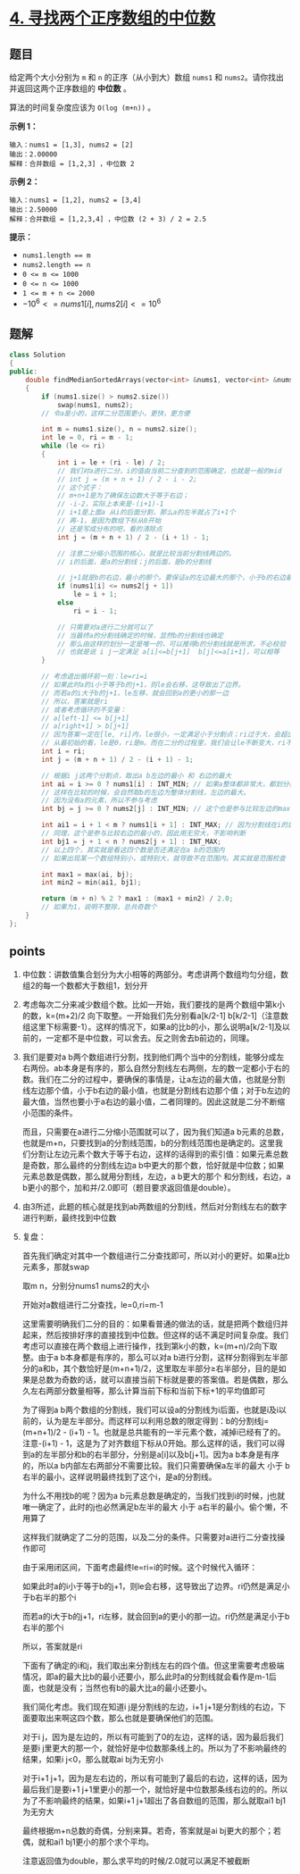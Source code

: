 # [4. 寻找两个正序数组的中位数](https://leetcode.cn/problems/median-of-two-sorted-arrays/)



## 题目

给定两个大小分别为 `m` 和 `n` 的正序（从小到大）数组 `nums1` 和 `nums2`。请你找出并返回这两个正序数组的 **中位数** 。

算法的时间复杂度应该为 `O(log (m+n))` 。

 

**示例 1：**

```
输入：nums1 = [1,3], nums2 = [2]
输出：2.00000
解释：合并数组 = [1,2,3] ，中位数 2
```

**示例 2：**

```
输入：nums1 = [1,2], nums2 = [3,4]
输出：2.50000
解释：合并数组 = [1,2,3,4] ，中位数 (2 + 3) / 2 = 2.5
```

 

 

**提示：**

- `nums1.length == m`
- `nums2.length == n`
- `0 <= m <= 1000`
- `0 <= n <= 1000`
- `1 <= m + n <= 2000`
- $-10^6 <= nums1[i], nums2[i] <= 10^6$



## 题解

```cpp
class Solution
{
public:
    double findMedianSortedArrays(vector<int> &nums1, vector<int> &nums2)
    {
        if (nums1.size() > nums2.size())
            swap(nums1, nums2);
        // 令a是小的，这样二分范围更小，更快，更方便

        int m = nums1.size(), n = nums2.size();
        int le = 0, ri = m - 1;
        while (le <= ri)
        {
            int i = le + (ri - le) / 2;
            // 我们对a进行二分，i的值由当前二分查到的范围确定，也就是一般的mid
            // int j = (m + n + 1) / 2 - i - 2;
            // 这个式子：
            // m+n+1是为了确保左边数大于等于右边；
            // -i-2，实际上本来是-(i+1)-1
            // i+1是上面a 从i的后面分割，那么a的左半就占了i+1个
            // 再-1，是因为数组下标从0开始
            // 还是写成分布的吧，看的清除点
            int j = (m + n + 1) / 2 - (i + 1) - 1;

            // 注意二分缩小范围的核心，就是比较当前分割线两边的。
            // i的后面，是a的分割线；j的后面，是b的分割线

            // j+1就是b的右边，最小的那个。要保证a的左边最大的那个，小于b的右边最小的那个，才是好的划分
            if (nums1[i] <= nums2[j + 1])
                le = i + 1;
            else
                ri = i - 1;

            // 只需要对a进行二分就可以了
            // 当最终a的分割线确定的时候，显然b的分割线也确定
            // 那么由这样的划分一定是唯一的，可以推得b的分割线就是所求，不必校验
            // 也就是说 i j一定满足 a[i]<=b[j+1]  b[j]<=a[i+1]，可以相等
        }

        // 考虑退出循环前一刻：le=ri=i
        // 如果此时a的i小于等于b的j+1，则le会右移，这导致出了边界。
        // 而若a的i大于b的j+1，le左移，就会回到a的更小的那一边
        // 所以，答案就是ri
        // 或者考虑循环的不变量：
        // a[left-1] <= b[j+1]
        // a[right+1] > b[j+1]
        // 因为答案一定在[le, ri]内，le很小，一定满足小于分割点；ri过于大，会超出
        // 从最初始的看，le是0，ri是m。而在二分的过程里，我们会让le不断变大，ri不断变小
        int i = ri;
        int j = (m + n + 1) / 2 - (i + 1) - 1;

        // 根据i j这两个分割点，取出a b左边的最小 和 右边的最大
        int ai = i >= 0 ? nums1[i] : INT_MIN; // 如果a整体都非常大，都划分在右边，那么就认为a的左边是无穷小。
        // 这样在比较的时候，会自然取b的左边为整体分割线，左边的最大。
        // 因为没有a的元素，所以不参与考虑
        int bj = j >= 0 ? nums2[j] : INT_MIN; // 这个也是参与比较左边的max，因此用无穷小

        int ai1 = i + 1 < m ? nums1[i + 1] : INT_MAX; // 因为分割线在i的后面，因此i+1开始才是右边的
        // 同理，这个是参与比较右边的最小的，因此用无穷大，不影响判断
        int bj1 = j + 1 < n ? nums2[j + 1] : INT_MAX;
        // 以上四个，其实就是看这四个数是否还满足在a b的范围内
        // 如果出现某一个数组特别小，或特别大，就导致不在范围内。其实就是范围检查

        int max1 = max(ai, bj);
        int min2 = min(ai1, bj1);

        return (m + n) % 2 ? max1 : (max1 + min2) / 2.0;
        // 如果为1，说明不整除，总共奇数个
    }
};
```



## points

1. 中位数：讲数值集合划分为大小相等的两部分。考虑讲两个数组均匀分组，数组2的每一个数都大于数组1，划分开

2. 考虑每次二分来减少数组个数。比如一开始，我们要找的是两个数组中第k小的数，k=(m+2)/2 向下取整。一开始我们先分别看a[k/2-1] b[k/2-1]（注意数组这里下标需要-1）。这样的情况下，如果a的比b的小，那么说明a[k/2-1]及以前的，一定都不是中位数，可以舍去。反之则舍去b前边的，同理。

3. 我们是要对a b两个数组进行分割，找到他们两个当中的分割线，能够分成左右两份。ab本身是有序的，那么自然分割线左右两侧，左的数一定都小于右的数。我们在二分的过程中，要确保的事情是，让a左边的最大值，也就是分割线左边那个值，小于b右边的最小值，也就是分割线右边那个值；对于b左边的最大值，当然也要小于a右边的最小值，二者同理的。因此这就是二分不断缩小范围的条件。

   而且，只需要在a进行二分缩小范围就可以了，因为我们知道a b元素的总数，也就是m+n，只要找到a的分割线范围，b的分割线范围也是确定的。这里我们分割让左边元素个数大于等于右边，这样的话得到的索引值：如果元素总数是奇数，那么最终的分割线左边a b中更大的那个数，恰好就是中位数；如果元素总数是偶数，那么就用分割线，左边，a b更大的那个    和分割线，右边，a b更小的那个，加和并/2.0即可（题目要求返回值是double）。

4. 由3所述，此题的核心就是找到ab两数组的分割线，然后对分割线左右的数字进行判断，最终找到中位数

5. 复盘：

   首先我们确定对其中一个数组进行二分查找即可，所以对小的更好。如果a比b元素多，那就swap

   取m n，分别分nums1 nums2的大小

   开始对a数组进行二分查找，le=0,ri=m-1

   这里需要明确我们二分的目的：如果看普通的做法的话，就是把两个数组归并起来，然后按排好序的直接找到中位数。但这样的话不满足时间复杂度。我们考虑可以直接在两个数组上进行操作，找到第k小的数，k=(m+n)/2向下取整。由于a b本身都是有序的，那么可以对a b进行分割，这样分割得到左半部分的a和b，其个数恰好是(m+n+1)/2，这里取左半部分≥右半部分，目的是如果是总数为奇数的话，就可以直接当前下标就是要的答案值。若是偶数，那么久左右两部分数量相等，那么计算当前下标和当前下标+1的平均值即可

   为了得到a b两个数组的分割线，我们可以设a的分割线为i后面，也就是i及i以前的，认为是左半部分。而这样可以利用总数的限定得到：b的分割线j=(m+n+1)/2 - (i+1) - 1。也就是总共能有的一半元素个数，减掉i已经有了的。注意-(i+1) - 1，这是为了对齐数组下标从0开始。那么这样的话，我们可以得到a的左半部分和b的右半部分，分别是a[i]以及b[j+1]。因为a b本身是有序的，所以a b内部左右两部分不需要比较。我们只需要确保a左半的最大 小于 b右半的最小，这样说明最终找到了这个i，是a的分割线。

   为什么不用找b的呢？因为a b元素总数是确定的，当我们找到i的时候，j也就唯一确定了，此时的j也必然满足b左半的最大 小于 a右半的最小。偷个懒，不用算了

   这样我们就确定了二分的范围，以及二分的条件。只需要对a进行二分查找操作即可

   由于采用闭区间，下面考虑最终le=ri=i的时候。这个时候代入循环：

   如果此时a的i小于等于b的j+1，则le会右移，这导致出了边界。ri仍然是满足小于b右半的那个i

   而若a的i大于b的j+1，ri左移，就会回到a的更小的那一边。ri仍然是满足小于b右半的那个i

   所以，答案就是ri

   下面有了确定的i和j，我们取出来分割线左右的四个值。但这里需要考虑极端情况，即a的最大比b的最小还要小，那么此时a的分割线就会看作是m-1后面，也就是没有；当然也有b的最大比a的最小还要小。

   我们简化考虑。我们现在知道i j是分割线的左边，i+1 j+1是分割线的右边，下面要取出来啊这四个数，那么也就是要确保他们的范围。

   对于i j，因为是左边的，所以有可能到了0的左边，这样的话，因为最后我们是要i j里更大的那一个，就恰好是中位数那条线上的。所以为了不影响最终的结果，如果i j<0，那么就取ai bj为无穷小

   对于i+1 j+1，因为是左右边的，所以有可能到了最后的右边，这样的话，因为最后我们是要i+1 j+1里更小的那一个，就恰好是中位数那条线右边的的。所以为了不影响最终的结果，如果i+1 j+1超出了各自数组的范围，那么就取ai1 bj1为无穷大

   最终根据m+n总数的奇偶，分别来算。若奇，答案就是ai bj更大的那个；若偶，就和ai1 bj1更小的那个求个平均。

   注意返回值为double，那么求平均的时候/2.0就可以满足不被截断